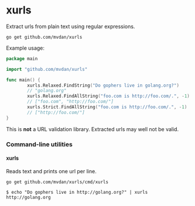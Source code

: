 # xurls

Extract urls from plain text using regular expressions.

	go get github.com/mvdan/xurls

Example usage:

```go
package main

import "github.com/mvdan/xurls"

func main() {
        xurls.Relaxed.FindString("Do gophers live in golang.org?")
        // "golang.org"
        xurls.Relaxed.FindAllString("foo.com is http://foo.com/.", -1)
        // ["foo.com", "http://foo.com/"]
        xurls.Strict.FindAllString("foo.com is http://foo.com/.", -1)
        // ["http://foo.com/"]
}
```

This is **not** a URL validation library. Extracted urls may well not be
valid.

### Command-line utilities

#### xurls

Reads text and prints one url per line.

	go get github.com/mvdan/xurls/cmd/xurls

```shell
$ echo "Do gophers live in http://golang.org?" | xurls
http://golang.org
```
